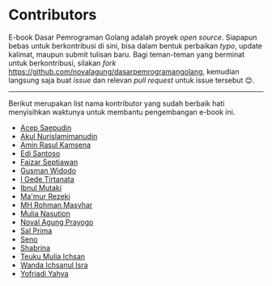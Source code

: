 # Contributors

E-book Dasar Pemrograman Golang adalah proyek *open source*. Siapapun bebas untuk berkontribusi di sini, bisa dalam bentuk perbaikan *typo*, update kalimat, maupun submit tulisan baru. Bagi teman-teman yang berminat untuk berkontribusi, silakan *fork* https://github.com/novalagung/dasarpemrogramangolang, kemudian langsung saja buat *issue* dan relevan *pull request* untuk issue tersebut 😊.

---

Berikut merupakan list nama kontributor yang sudah berbaik hati menyisihkan waktunya untuk membantu pengembangan e-book ini.

- [Acep Saepudin](https://github.com/acepsaepudin)
- [Akul Nurislamimanudin](https://github.com/akulnurislam)
- [Amin Rasul Kamsena](https://github.com/seno-ark)
- [Edi Santoso](https://github.com/repodevs)
- [Faizar Septiawan](https://github.com/icarrr)
- [Gusman Widodo](https://github.com/gusmanwidodo)
- [I Gede Tirtanata](https://github.com/gedenata)
- [Ibnul Mutaki](https://github.com/cacing69)
- [Ma'mur Rezeki](https://github.com/erzqy)
- [MH Rohman Masyhar](https://github.com/rohmanhm)
- [Mulia Nasution](https://github.com/mul14)
- [Noval Agung Prayogo](https://github.com/novalagung)
- [Sal Prima](https://github.com/salprima)
- [Seno](https://github.com/seno-ark)
- [Shabrina](https://github.com/renaissains)
- [Teuku Mulia Ichsan](https://github.com/teukumulya-ichsan)
- [Wanda Ichsanul Isra](https://github.com/wlisrausr)
- [Yofriadi Yahya](https://github.com/yofriadi)
